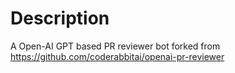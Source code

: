 # Description
A Open-AI GPT based PR reviewer bot forked from https://github.com/coderabbitai/openai-pr-reviewer